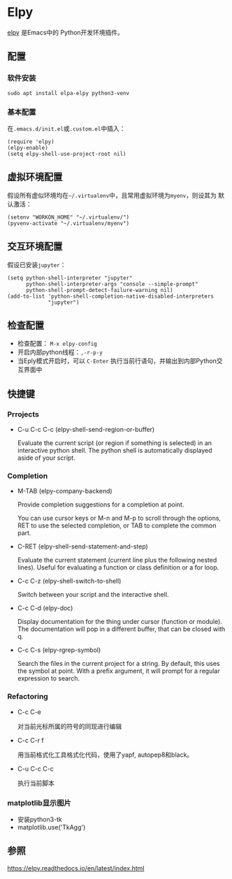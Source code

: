 # Elpy

[elpy](https://elpy.readthedocs.io/en/latest/index.html) 是Emacs中的
Python开发环境插件。

## 配置

### 软件安装
```
sudo apt install elpa-elpy python3-venv
```

### 基本配置

在`.emacs.d/init.el`或`.custom.el`中插入：
```
(require 'elpy)
(elpy-enable)
(setq elpy-shell-use-project-root nil)
```

## 虚拟环境配置

假设所有虚似环境均在`~/.virtualenv`中，且常用虚拟环境为`myenv`，则设其为
默认激活：

```
(setenv "WORKON_HOME" "~/.virtualenv/")
(pyvenv-activate "~/.virtualenv/myenv")
```

## 交互环境配置

假设已安装`jupyter`：

```
(setq python-shell-interpreter "jupyter"
      python-shell-interpreter-args "console --simple-prompt"
      python-shell-prompt-detect-failure-warning nil)
(add-to-list 'python-shell-completion-native-disabled-interpreters
             "jupyter")
```
    
## 检查配置

- 检查配置： `M-x elpy-config`
- 开启内部python线程：`,-r-p-y`
- 当Eply模式开启时，可以 `C-Enter` 执行当前行语句，并输出到内部Python交
  互界面中

## 快捷键

### Prrojects

- C-u C-c C-c (elpy-shell-send-region-or-buffer)

    Evaluate the current script (or region if something is selected) in
    an interactive python shell. The python shell is automatically
    displayed aside of your script.
    
### Completion

- M-TAB (elpy-company-backend)

    Provide completion suggestions for a completion at point.
    
    You can use cursor keys or M-n and M-p to scroll through the
    options, RET to use the selected completion, or TAB to complete the
    common part.

- C-RET (elpy-shell-send-statement-and-step)

    Evaluate the current statement (current line plus the following
    nested lines). Useful for evaluating a function or class definition
    or a for loop.

- C-c C-z (elpy-shell-switch-to-shell)

    Switch between your script and the interactive shell.

- C-c C-d (elpy-doc)

    Display documentation for the thing under cursor (function or
    module). The documentation will pop in a different buffer, that can
    be closed with q.

- C-c C-s (elpy-rgrep-symbol)

    Search the files in the current project for a string. By default,
    this uses the symbol at point. With a prefix argument, it will
    prompt for a regular expression to search.

### Refactoring

- C-c C-e

    对当前光标所属的符号的同现进行编辑

- C-c C-r f

    用当前格式化工具格式化代码，使用了yapf, autopep8和black。

- C-u C-c C-c

    执行当前脚本

### matplotlib显示图片

- 安装python3-tk
- matplotlib.use('TkAgg')

## 参照

https://elpy.readthedocs.io/en/latest/index.html
